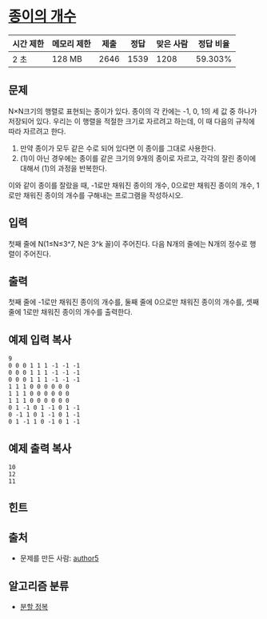 # [종이의 개수](https://www.acmicpc.net/problem/1780)

| 시간 제한 | 메모리 제한 | 제출   | 정답   | 맞은 사람 | 정답 비율   |
| ----- | ------ | ---- | ---- | ----- | ------- |
| 2 초   | 128 MB | 2646 | 1539 | 1208  | 59.303% |

## 문제

N×N크기의 행렬로 표현되는 종이가 있다. 종이의 각 칸에는 -1, 0, 1의 세 값 중 하나가 저장되어 있다. 우리는 이 행렬을 적절한 크기로 자르려고 하는데, 이 때 다음의 규칙에 따라 자르려고 한다.

1. 만약 종이가 모두 같은 수로 되어 있다면 이 종이를 그대로 사용한다.
2. (1)이 아닌 경우에는 종이를 같은 크기의 9개의 종이로 자르고, 각각의 잘린 종이에 대해서 (1)의 과정을 반복한다.

이와 같이 종이를 잘랐을 때, -1로만 채워진 종이의 개수, 0으로만 채워진 종이의 개수, 1로만 채워진 종이의 개수를 구해내는 프로그램을 작성하시오.

## 입력

첫째 줄에 N(1≤N≤3^7, N은 3^k 꼴)이 주어진다. 다음 N개의 줄에는 N개의 정수로 행렬이 주어진다.

## 출력

첫째 줄에 -1로만 채워진 종이의 개수를, 둘째 줄에 0으로만 채워진 종이의 개수를, 셋째 줄에 1로만 채워진 종이의 개수를 출력한다.

## 예제 입력 복사

```
9
0 0 0 1 1 1 -1 -1 -1
0 0 0 1 1 1 -1 -1 -1
0 0 0 1 1 1 -1 -1 -1
1 1 1 0 0 0 0 0 0
1 1 1 0 0 0 0 0 0
1 1 1 0 0 0 0 0 0
0 1 -1 0 1 -1 0 1 -1
0 -1 1 0 1 -1 0 1 -1
0 1 -1 1 0 -1 0 1 -1
```

## 예제 출력 복사

```
10
12
11
```

## 힌트

## 출처

- 문제를 만든 사람: [author5](https://www.acmicpc.net/user/author5)

## 알고리즘 분류

- [분할 정복](https://www.acmicpc.net/problem/tag/%EB%B6%84%ED%95%A0%20%EC%A0%95%EB%B3%B5)